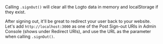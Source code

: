 Calling `.signOut()` will clear all the Logto data in memory and localStorage if they exist.

After signing out, it'll be great to redirect your user back to your website. Let's add `http://localhost:3000` as one of the Post Sign-out URIs in Admin Console (shows under Redirect URIs), and use the URL as the parameter when calling `.signOut()`.
